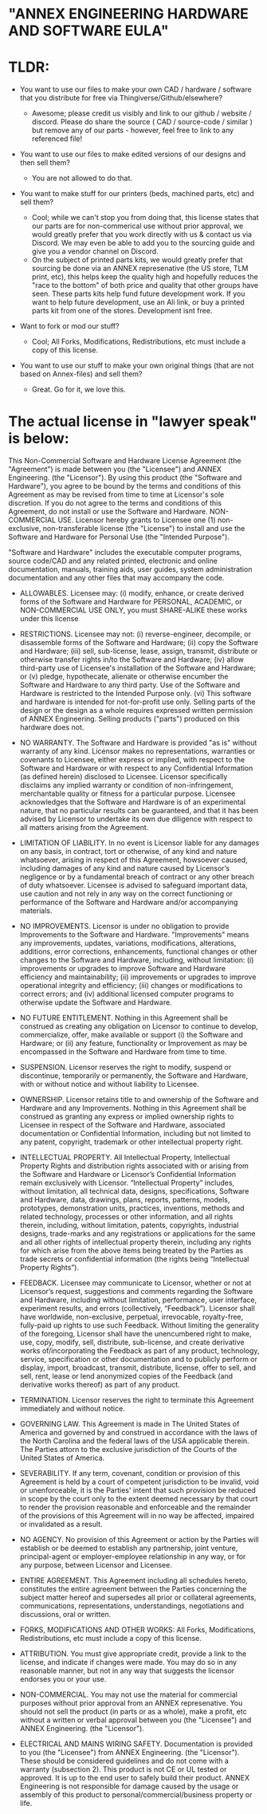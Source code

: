 # "ANNEX ENGINEERING HARDWARE AND SOFTWARE EULA"

# TLDR: 

 - You want to use our files to make your own CAD / hardware / software that you distribute for free via Thingiverse/Github/elsewhere? 
   - Awesome; please credit us visibly and link to our github / website / discord. 
  Please do share the source ( CAD / source-code / similar ) but remove any of our parts - however, feel free to link to any referenced file!

 - You want to use our files to make edited versions of our designs and then sell them? 
	 - You are not allowed to do that.

 - You want to make stuff for our printers (beds, machined parts, etc) and sell them? 
   - Cool; while we can't stop you from doing that, this license states that our parts are for non-commerical use without prior approval, we would greatly prefer that you work directly with us & contact us via Discord. We may even be able to add you to the sourcing guide and give you a vendor channel on Discord.
   - On the subject of printed parts kits, we would greatly prefer that sourcing be done via an ANNEX represenative (the US store, TLM print, etc), this helps keep the quality high and hopefully reduces the "race to the bottom" of both price and quality that other groups have seen. These parts kits help fund future development work. If you want to help future development, use an Ali link, or buy a printed parts kit from one of the stores. Development isnt free.

 - Want to fork or mod our stuff?
	 - Cool; All Forks, Modifications, Redistributions, etc must include a copy of this license.

 - You want to use our stuff to make your own original things (that are not based on Annex-files) and sell them? 
   - Great. Go for it, we love this.
  

# The actual license in "lawyer speak" is below:

This Non-Commercial Software and Hardware License Agreement (the "Agreement") is made between you (the "Licensee") and ANNEX Engineering. (the "Licensor"). By using this product (the "Software and Hardware"), you agree to be bound by the terms and conditions of this Agreement as may be revised from time to time at Licensor's sole discretion. If you do not agree to the terms and conditions of this Agreement, do not install or use the Software and Hardware.
NON-COMMERCIAL USE. Licensor hereby grants to Licensee one (1) non-exclusive, non-transferable license (the "License") to install and use the Software and Hardware for Personal Use (the "Intended Purpose").

"Software and Hardware" includes the executable computer programs, source code/CAD and any related printed, electronic and online documentation, manuals, training aids, user guides, system administration documentation and any other files that may accompany the code.

 - ALLOWABLES. Licensee may: (i) modify, enhance, or create derived forms of the Software and Hardware for PERSONAL, ACADEMIC, or NON-COMMERCIAL USE ONLY, you must SHARE-ALIKE these works under this license

 - RESTRICTIONS. Licensee may not: (i) reverse-engineer, decompile, or disassemble forms of the Software and Hardware; (ii) copy the Software and Hardware; (iii) sell, sub-license, lease, assign, transmit, distribute or otherwise transfer rights in/to the Software and Hardware; (iv) allow third-party use of Licensee's installation of the Software and Hardware; or (v) pledge, hypothecate, alienate or otherwise encumber the Software and Hardware to any third party. Use of the Software and Hardware is restricted to the Intended Purpose only. (vi) This software and hardware is intended for not-for-profit use only. Selling parts of the design or the design as a whole requires expressed written permission of ANNEX Engineering. Selling products ("parts") produced on this hardware does not.

 - NO WARRANTY. The Software and Hardware is provided "as is" without warranty of any kind. Licensor makes no representations, warranties or covenants to Licensee, either express or implied, with respect to the Software and Hardware or with respect to any Confidential Information (as defined herein) disclosed to Licensee. Licensor specifically disclaims any implied warranty or condition of non-infringement, merchantable quality or fitness for a particular purpose. Licensee acknowledges that the Software and Hardware is of an experimental nature, that no particular results can be guaranteed, and that it has been advised by Licensor to undertake its own due diligence with respect to all matters arising from the Agreement.

 - LIMITATION OF LIABILITY. In no event is Licensor liable for any damages on any basis, in contract, tort or otherwise, of any kind and nature whatsoever, arising in respect of this Agreement, howsoever caused, including damages of any kind and nature caused by Licensor’s negligence or by a fundamental breach of contract or any other breach of duty whatsoever. Licensee is advised to safeguard important data, use caution and not rely in any way on the correct functioning or performance of the Software and Hardware and/or accompanying materials.

 - NO IMPROVEMENTS. Licensor is under no obligation to provide Improvements to the Software and Hardware. "Improvements" means any improvements, updates, variations, modifications, alterations, additions, error corrections, enhancements, functional changes or other changes to the Software and Hardware, including, without limitation: (i) improvements or upgrades to improve Software and Hardware efficiency and maintainability; (ii) improvements or upgrades to improve operational integrity and efficiency; (iii) changes or modifications to correct errors; and (iv) additional licensed computer programs to otherwise update the Software and Hardware.

 - NO FUTURE ENTITLEMENT. Nothing in this Agreement shall be construed as creating any obligation on Licensor to continue to develop, commercialize, offer, make available or support (i) the Software and Hardware; or (ii) any feature, functionality or Improvement as may be encompassed in the Software and Hardware from time to time.

 - SUSPENSION. Licensor reserves the right to modify, suspend or discontinue, temporarily or permanently, the Software and Hardware, with or without notice and without liability to Licensee.

 - OWNERSHIP. Licensor retains title to and ownership of the Software and Hardware and any Improvements. Nothing in this Agreement shall be construed as granting any express or implied ownership rights to Licensee in respect of the Software and Hardware, associated documentation or Confidential Information, including but not limited to any patent, copyright, trademark or other intellectual property right.

 - INTELLECTUAL PROPERTY. All Intellectual Property, Intellectual Property Rights and distribution rights associated with or arising from the Software and Hardware or Licensor’s Confidential Information remain exclusively with Licensor. “Intellectual Property” includes, without limitation, all technical data, designs, specifications, Software and Hardware, data, drawings, plans, reports, patterns, models, prototypes, demonstration units, practices, inventions, methods and related technology, processes or other information, and all rights therein, including, without limitation, patents, copyrights, industrial designs, trade-marks and any registrations or applications for the same and all other rights of intellectual property therein, including any rights for which arise from the above items being treated by the Parties as trade secrets or confidential information (the rights being “Intellectual Property Rights”).

 - FEEDBACK. Licensee may communicate to Licensor, whether or not at Licensor’s request, suggestions and comments regarding the Software and Hardware, including without limitation, performance, user interface, experiment results, and errors (collectively, “Feedback”). Licensor shall have worldwide, non-exclusive, perpetual, irrevocable, royalty-free, fully-paid up rights to use such Feedback. Without limiting the generality of the foregoing, Licensor shall have the unencumbered right to make, use, copy, modify, sell, distribute, sub-license, and create derivative works of/incorporating the Feedback as part of any product, technology, service, specification or other documentation and to publicly perform or display, import, broadcast, transmit, distribute, license, offer to sell, and sell, rent, lease or lend anonymized copies of the Feedback (and derivative works thereof) as part of any product.

- TERMINATION. Licensor reserves the right to terminate this Agreement immediately and without notice.

 - GOVERNING LAW. This Agreement is made in The United States of America and governed by and construed in accordance with the laws of the North Carolina and the federal laws of the USA applicable therein. The Parties attorn to the exclusive jurisdiction of the Courts of the United States of America.

 - SEVERABILITY. If any term, covenant, condition or provision of this Agreement is held by a court of competent jurisdiction to be invalid, void or unenforceable, it is the Parties' intent that such provision be reduced in scope by the court only to the extent deemed necessary by that court to render the provision reasonable and enforceable and the remainder of the provisions of this Agreement will in no way be affected, impaired or invalidated as a result.

 - NO AGENCY. No provision of this Agreement or action by the Parties will establish or be deemed to establish any partnership, joint venture, principal-agent or employer-employee relationship in any way, or for any purpose, between Licensor and Licensee.

 - ENTIRE AGREEMENT. This Agreement including all schedules hereto, constitutes the entire agreement between the Parties concerning the subject matter hereof and supersedes all prior or collateral agreements, communications, representations, understandings, negotiations and discussions, oral or written.

 - FORKS, MODIFICATIONS AND OTHER WORKS: All Forks, Modifications, Redistributions, etc must include a copy of this license.

 - ATTRIBUTION. You must give appropriate credit, provide a link to the license, and indicate if changes were made. You may do so in any reasonable manner, but not in any way that suggests the licensor endorses you or your use.

 - NON-COMMERCIAL. You may not use the material for commercial purposes without prior approval from an ANNEX represenative. You should not sell the product (in parts or as a whole), make a profit, etc without a written or verbal approval between you (the "Licensee") and ANNEX Engineering. (the "Licensor").

 - ELECTRICAL AND MAINS WIRING SAFETY. Documentation is provided to you (the "Licensee") from ANNEX Engineering. (the "Licensor"). These should be considered guidelines and do not come with a warranty (subsection 2). This product is not CE or UL tested or approved. It is up to the end user to safely build their product. ANNEX Engineering is not responsible for damage caused by the usage or assembly of this product to personal/commercial/business property or life.




